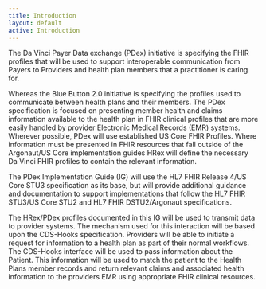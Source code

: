 ```yaml
---
title: Introduction
layout: default
active: Introduction
---
```


The Da Vinci Payer Data exchange (PDex) initiative is specifying the FHIR profiles that will be used to support interoperable communication from Payers to Providers and health plan members that a practitioner is caring for.

Whereas the Blue Button 2.0 initiative is specifying the profiles used to communicate between health plans and their members. The PDex specification is focused on presenting member health and claims information available to the health plan in FHIR clinical profiles that are more easily handled by provider Electronic Medical Records (EMR) systems. Wherever possible, PDex will use established US Core FHIR Profiles. Where information must be presented in FHIR resources that fall outside of the Argonaut/US Core implementation guides HRex will define the necessary Da Vinci FHIR profiles to contain the relevant information.

The PDex Implementation Guide (IG) will use the HL7 FHIR Release 4/US Core STU3 specification as its base, but will provide additional guidance and documentation to support implementations that follow the HL7 FHIR STU3/US Core STU2 and HL7 FHIR DSTU2/Argonaut specifications. 

The HRex/PDex profiles documented in this IG will be used to transmit data to provider systems. The mechanism used for this interaction will be based upon the CDS-Hooks specification.  Providers will be able to initiate a request for information to a health plan as part of their normal workflows. The CDS-Hooks interface will be used to pass information about the Patient. This information will be used to match the patient to the Health Plans member records and return relevant claims and associated health information to the providers EMR using appropriate FHIR clinical resources.